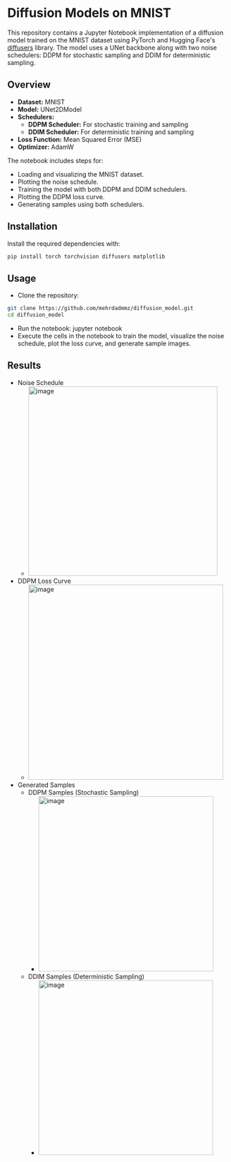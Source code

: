 # Diffusion Models on MNIST

This repository contains a Jupyter Notebook implementation of a diffusion model trained on the MNIST dataset using PyTorch and Hugging Face's [diffusers](https://github.com/huggingface/diffusers) library. The model uses a UNet backbone along with two noise schedulers: DDPM for stochastic sampling and DDIM for deterministic sampling.

## Overview

- **Dataset:** MNIST  
- **Model:** UNet2DModel  
- **Schedulers:**  
  - **DDPM Scheduler:** For stochastic training and sampling  
  - **DDIM Scheduler:** For deterministic training and sampling  
- **Loss Function:** Mean Squared Error (MSE)  
- **Optimizer:** AdamW

The notebook includes steps for:
- Loading and visualizing the MNIST dataset.
- Plotting the noise schedule.
- Training the model with both DDPM and DDIM schedulers.
- Plotting the DDPM loss curve.
- Generating samples using both schedulers.

## Installation

Install the required dependencies with:

```bash
pip install torch torchvision diffusers matplotlib
```

## Usage
- Clone the repository:
```bash
git clone https://github.com/mehrdadmmz/diffusion_model.git
cd diffusion_model

```
- Run the notebook:
  jupyter notebook
- Execute the cells in the notebook to train the model, visualize the noise schedule, plot the loss curve, and generate sample images.


## Results
- Noise Schedule
    - <img width="429" alt="image" src="https://github.com/user-attachments/assets/e03145df-12ea-44be-86d8-2b6f47e9b8fa" />
- DDPM Loss Curve
    - <img width="442" alt="image" src="https://github.com/user-attachments/assets/326a370f-001a-484e-a1d0-efe920066a59" />
- Generated Samples
    - DDPM Samples (Stochastic Sampling)
        - <img width="397" alt="image" src="https://github.com/user-attachments/assets/f0ca235a-6f68-4b65-a219-ae881e0fd786" />
    - DDIM Samples (Deterministic Sampling)
        - <img width="396" alt="image" src="https://github.com/user-attachments/assets/d3f78c43-e275-4fa1-980a-ffa6c4cd0895" />



